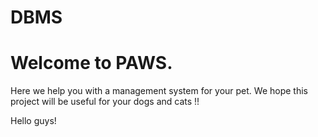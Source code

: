 # DBMS

# Welcome to PAWS.

Here we help you with a management system for your pet.
We hope this project will be useful for your dogs and cats !!

Hello guys!